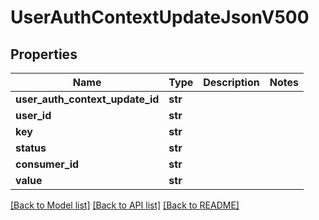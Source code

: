 # UserAuthContextUpdateJsonV500

## Properties
Name | Type | Description | Notes
------------ | ------------- | ------------- | -------------
**user_auth_context_update_id** | **str** |  | 
**user_id** | **str** |  | 
**key** | **str** |  | 
**status** | **str** |  | 
**consumer_id** | **str** |  | 
**value** | **str** |  | 

[[Back to Model list]](../README.md#documentation-for-models) [[Back to API list]](../README.md#documentation-for-api-endpoints) [[Back to README]](../README.md)


